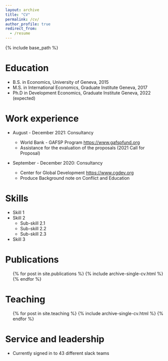 ```yaml
---
layout: archive
title: "CV"
permalink: /cv/
author_profile: true
redirect_from:
  - /resume
---
```


{% include base_path %}

Education
======
* B.S. in Economics, University of Geneva, 2015
* M.S. in International Economics, Graduate Institute Geneva, 2017
* Ph.D in Development Economics, Graduate Institute Geneva, 2022 (expected)

Work experience
======
* August - December 2021: Consultancy
  * World Bank - GAFSP Program <https://www.gafspfund.org>
  * Assistance for the evaluation of the proposals (2021 Call for Proposal)

* September - December 2020: Consultancy
  * Center for Global Development <https://www.cgdev.org>
  * Produce Background note on Conflict and Education
  
Skills
======
* Skill 1
* Skill 2
  * Sub-skill 2.1
  * Sub-skill 2.2
  * Sub-skill 2.3
* Skill 3

Publications
======
  <ul>{% for post in site.publications %}
    {% include archive-single-cv.html %}
  {% endfor %}</ul>
  
Teaching
======
  <ul>{% for post in site.teaching %}
    {% include archive-single-cv.html %}
  {% endfor %}</ul>
  
Service and leadership
======
* Currently signed in to 43 different slack teams
